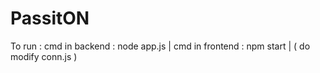 # PassitON
To run : cmd in backend : node app.js | cmd in frontend : npm start | ( do modify conn.js )
